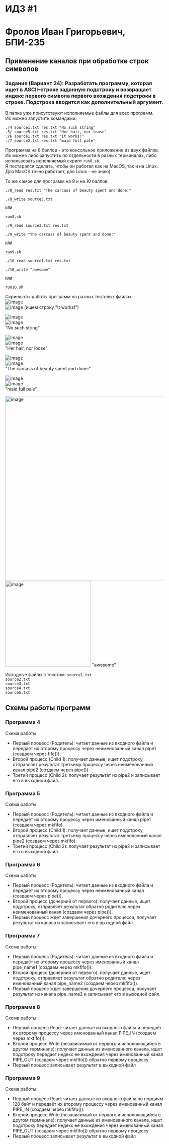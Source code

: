 # ИДЗ #1
# Фролов Иван Григорьевич, БПИ-235

## Применение каналов при обработке строк символов

### Задание (Вариант 24): Разработать программу, которая ищет в ASCII–строке заданную подстроку и возвращает индекс первого символа первого вхождения подстроки в строке. Подстрока вводится как дополнительный аргумент.

В папке уже присутствуют исполняемые файлы для всех программ.  
Их можно запустить командами:  

`./4 source1.txt res.txt "No such string"`  
`.5/ source5.txt res.txt "Her hair, nor loose"`  
`./6 source1.txt res.txt "It works!"`  
`./7 source2.txt res.txt "maid full pale"`  

Программа на 8 баллов - это консольное приложение из двух файлов.  
Их можно либо запустить по отдельности в разных терминалах, либо использовать исполняемый скрипт `run8.sh`.  
Я постарался сделать, чтобы он работал как на MacOS, так и на Linux.  
Для MacOS точно работает, для Linux - не знаю)  

То же самое для программ на 9 и на 10 баллов.  

```
./8_read res.txt "The carcass of beauty spent and done:"

./8_write source3.txt

ИЛИ

run8.sh
```

```
./9_read source3.txt res.txt 

./9_write "The carcass of beauty spent and done:"

ИЛИ

run9.sh
```

```
./10_read source1.txt res.txt

./10_write "awesome"

ИЛИ

run10.sh
```

Скриншоты работы программ на разных тестовых файлах:  
![image](https://github.com/user-attachments/assets/50fa0bbd-88af-49e5-9f2b-4d1b39b7aaad)  
![image](https://github.com/user-attachments/assets/16b91122-97a9-4dd1-b820-0293c36b6cbb)
(ищем строку "It works!")

![image](https://github.com/user-attachments/assets/bfb20694-e0fc-438d-9e58-c26776a02d12)  
![image](https://github.com/user-attachments/assets/b70e9356-2240-43d5-b5de-6ef545677187)  
"No such string"  

![image](https://github.com/user-attachments/assets/7bd73dcb-55b7-402f-b5d0-d8d123d8776e)  
![image](https://github.com/user-attachments/assets/938caf65-ae84-464c-8a93-fc5c470c427a)  
"Her hair, nor loose"  

![image](https://github.com/user-attachments/assets/293948ec-57bb-429b-879a-71f3dae3beae)  
![image](https://github.com/user-attachments/assets/8e447add-fd91-42d7-8fd7-cc1c2b727c89)  
"The carcass of beauty spent and done:"  

![image](https://github.com/user-attachments/assets/5bebde18-d680-4705-b838-b7e0328392d5)  
![image](https://github.com/user-attachments/assets/1efde004-fce7-4c96-978f-d53e975d74df)  
"maid full pale"  

<img width="588" alt="image" src="https://github.com/user-attachments/assets/9c0a3d8b-f3c9-4253-a0aa-c83f680fb12e" />
<img width="272" alt="image" src="https://github.com/user-attachments/assets/8e06032d-941d-497c-9a14-2c8b168977de" />
"awesome"


Исходные файлы с текстом: 
`source1.txt`  
`source2.txt`  
`source3.txt`  
`source4.txt`  
`source5.txt`  


## Схемы работы программ 

### Программа 4
 Схема работы:  
 * Первый процесс (Родитель): читает данные из входного файла и передаёт их второму процессу через неименованный канал pipe1 (создаем через fifo()).  
 * Второй процесс (Child 1): получает данные, ищет подстроку, отправляет результат третьему процессу через неименованный канал pipe2 (создаем через pipe()).  
 * Третий процесс (Child 2): получает результат из pipe2 и записывает его в выходной файл.

### Программа 5
 Схема работы:  
 * Первый процесс (Родитель): читает данные из входного файла и передаёт их второму процессу через именованный канал pipe1 (создаем через mkfifo).  
 * Второй процесс (Child 1): получает данные, ищет подстроку, отправляет результат третьему процессу через именованный канал pipe2 (создаем через mkfifo).  
 * Третий процесс (Child 2): получает результат из pipe2 и записывает его в выходной файл.  

### Программа 6
 Схема работы:  
 * Первый процесс (Родитель): читает данные из входного файла и передаёт их второму процессу через неименованный канал (создаем через pipe()).  
 * Второй процесс (дочерний от первого): получает данные, ищет подстроку, отправляет результат обратно родителю через неименованный канал (создаем через pipe()).  
 * Первый процесс ждет завершения дочернего процесса, получает результат из канала и записывает его в выходной файл.  

### Программа 7
Схема работы:  
 * Первый процесс (Родитель): читает данные из входного файла и передаёт их второму процессу через именованный канал pipe_name1 (создаем через mkfifo()).  
 * Второй процесс (дочерний от первого): получает данные, ищет подстроку, отправляет результат обратно родителю через именованный канал pipe_name2 (создаем через mkfifo()).  
 * Первый процесс ждет завершения дочернего процесса, получает результат из канала pipe_name2 и записывает его в выходной файл.  

### Программа 8
Схема работы:  
 * Первый процесс Read: читает данные из входного файла и передаёт их второму процессу через именованный канал PIPE_IN (создаем через mkfifo()).  
 * Второй процесс Write (независимый от первого и исполняющийся в другом терминале): получает данные из именованного канала, ищет подстроку передает индекс ее вхождения через именованный канал PIPE_OUT (создаем через mkfifo()) обратно первому процессу  
 * Первый процесс записывает результат в выходной файл  

### Программа 9
Схема работы:  
 * Первый процесс Read: читает данные из входного файла по порциям 128 байт и передаёт их второму процессу через именованный канал PIPE_IN (создаем через mkfifo()).  
 * Второй процесс Write (независимый от первого и исполняющийся в другом терминале): получает данные из именованного канала, ищет подстроку передает индекс ее вхождения через именованный канал PIPE_OUT (создаем через mkfifo()) обратно первому процессу  
 * Первый процесс записывает результат в выходной файл  


